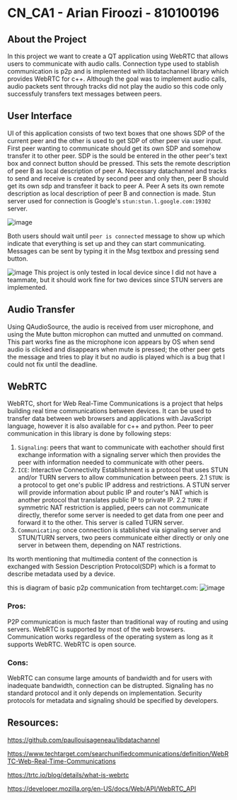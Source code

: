 # CN_CA1 - Arian Firoozi - 810100196
## About the Project

In this project we want to create a QT application using WebRTC that allows users to communicate with audio calls. Connection type used to stablish communication is p2p and is implemented with libdatachannel library which provides WebRTC for c++.
Although the goal was to implement audio calls, audio packets sent through tracks did not play the audio so this code only successfuly transfers text messages between peers.

## User Interface

UI of this application consists of two text boxes that one shows SDP of the current peer and the other is used to get SDP of other peer via user input. First peer wanting to communicate should get its own SDP and somehow transfer it to other peer. SDP is the sould be entered in the other peer's text box and connect button should be pressed. This sets the remote description of peer B as local description of peer A. Necessary datachannel and tracks to send and receive is created by second peer and only then, peer B should get its own sdp and transfeer it back to peer A. Peer A sets its own remote description as local description of peer B and connection is made. Stun server used for connection is Google's `stun:stun.l.google.com:19302` server.

![image](https://github.com/chosterm/CN_CA_1/assets/126232660/c2a6a491-8db1-45f7-b4f6-8f5112b55c92)

Both users should wait until `peer is connected` message to show up which indicate that everything is set up and they can start communicating. Messages can be sent by typing it in the Msg textbox and pressing send button.

![image](https://github.com/chosterm/CN_CA_1/assets/126232660/44d42020-5954-4cbe-a2bf-a2bd46e436d2)
This project is only tested in local device since I did not have a teammate, but it should work fine for two devices since STUN servers are implemented.

## Audio Transfer

Using QAudioSource, the audio is received from user microphone, and using the Mute button microphon can mutted and unmutted on command. This part works fine as the microphone icon appears by OS when send audio is clicked and disappears when mute is pressed; the other peer gets the message and tries to play it but no audio is played which is a bug that I could not fix until the deadline.

## WebRTC

WebRTC, short for Web Real-Time Communications is a project that helps building real time communications between devices. It can be used to transfer data between web browsers and applications with JavaScript language, however it is also available for c++ and python.
Peer to peer communication in this library is done by following steps:

1. `Signaling`: peers that want to communicate with eachother should first exchange information with a signaling server which then provides the peer with information needed to communicate with other peers.
2. `ICE`: Interactive Connectivity Establishment is a protocol that uses STUN and/or TURN servers to allow communication between peers.
  2.1 `STUN`: is a protocol to get one's public IP address and restrictions. A STUN server will provide information about public IP and router's NAT which is another protocol that translates public IP to private IP.
  2.2 `TURN`: if symmetric NAT restriction is applied, peers can not communicate directly, therefor some server is needed to get data from one peer and forward it to the other. This server is called TURN server.
3. `Communicating`: once connection is stablished via signaling server and STUN/TURN servers, two peers communicate either directly or only one server in between them, depending on NAT restrictions.

Its worth mentioning that multimedia content of the connection is exchanged with Session Description Protocol(SDP) which is a format to describe metadata used by a device.

this is diagram of basic p2p communication from techtarget.com:
![image](https://github.com/chosterm/CN_CA_1/assets/126232660/88ca84ee-0c02-4f18-b6ed-a54f7908f757)

### Pros:
P2P communication is much faster than traditional way of routing and using servers.
WebRTC is supported by most of the web browsers.
Communication works regardless of the operating system as long as it supports WebRTC.
WebRTC is open source.

### Cons:
WebRTC can consume large amounts of bandwidth and for users with inadequate bandwidth, connection can be distrupted.
Signaling has no standard protocol and it only depends on implementation.
Security protocols for metadata and signaling should be specified by developers.

## Resources:
https://github.com/paullouisageneau/libdatachannel

https://www.techtarget.com/searchunifiedcommunications/definition/WebRTC-Web-Real-Time-Communications

https://trtc.io/blog/details/what-is-webrtc

https://developer.mozilla.org/en-US/docs/Web/API/WebRTC_API
